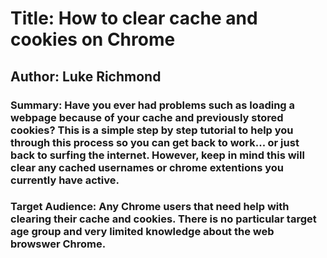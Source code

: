 # Title: How to clear cache and cookies on Chrome
## Author: Luke Richmond

### Summary: Have you ever had problems such as loading a webpage because of your cache and previously stored cookies? This is a simple step by step tutorial to help you through this process so you can get back to work... or just back to surfing the internet. However, keep in mind this will clear any cached usernames or chrome extentions you currently have active.

### Target Audience: Any Chrome users that need help with clearing their cache and cookies. There is no particular target age group and very limited knowledge about the web browswer Chrome.
